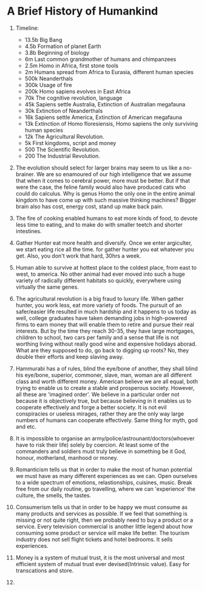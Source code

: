 # A Brief History of Humankind

1. Timeline:
    - 13.5b Big Bang
    - 4.5b Formation of planet Earth
    - 3.8b Beginning of biology
    - 6m Last common grandmother of humans and chimpanzees
    - 2.5m Homo in Africa, first stone tools
    - 2m Humans spread from Africa to Eurasia, different human species
    - 500k Neanderthals
    - 300k Usage of fire
    - 200k Homo sapiens evolves in East Africa
    - 70k The cognitive revolution, language
    - 45k Sapiens settle Australia, Extinction of Australian megafauna
    - 30k Extinction of Neanderthals
    - 16k Sapiens settle America, Extinction of American megafauna
    - 13k Extinction of Homo floresiensis, Homo sapiens the only surviving human species
    - 12k The Agricultural Revolution.
    - 5k First kingdoms, script and money
    - 500 The Scientific Revolution.
    - 200 The Industrial Revolution.
    
2. The evolution should select for larger brains may seem to us like a no-brainer. We are so enamoured of our high intelligence that we assume that when it comes to cerebral power, more must be better. But if that were the case, the feline family would also have produced cats who could do calculus. Why is genus Homo the only one in the entire animal kingdom to have come up with such massive thinking machines? Bigger brain also has cost, energy cost, stand up make back pain.
3. The fire of cooking enabled humans to eat more kinds of food, to devote less time to eating, and to make do with smaller teetch and shorter intestines.
4. Gather Hunter eat more health and diversify. Once we enter argiculter, we start eating rice all the time. for gather hunter you eat whatever you get. Also, you don't work that hard, 30hrs a week. 
5. Human able to survive at hottest place to the coldest place, from east to west, to america. No other animal had ever moved into such a huge variety of radically different habitats so quickly, everywhere using virtually the same genes. 
6. The agricultural revolution is a big fraud to luxury life. When gather hunter, you work less, eat more variety of foods. The pursuit of an safer/easier life resulted in much hardship and it happens to us today as well, college graduates have taken demanding jobs in high-powered firms to earn money that will enable them to retire and pursue their real interests. But by the time they reach 30-35, they have large mortgages, children to school, two cars per family and a sense that life is not worthing living without really good wine and expensive holidays aborad. What are they supposed to do, go back to digging up roots? No, they double their efforts and keep slaving away. 
7. Hammurabi has a of rules, blind the eye/bone of another, they shall blind his eye/bone, superior, commoner, slave, man, woman are all different class and worth different money. American believe we are all equal, both trying to enable us to create a stable and prosperous society. However, all these are 'imagined order'. We believe in a particular order not because it is objectively true, but because believing in it enables us to cooperate effectively and forge a better society. It is not evil conspiracies or useless mirages, rather they are the only way large numbers of humans can cooperate effectively. Same thing for myth, god and etc. 
8. It is impossible to organise an army/police/astrounant/doctors(whoever have to risk their life) solely by coercion. At least some of the commanders and soldiers must truly believe in something be it God, honour, motherland, manhood or money. 
9. Romanticism tells us that in order to make the most of human potential we must have as many different experiences as we can. Open ourselves to a wide spectrum of emotions, relastionships, cuisines, music. Break free from our daily routine, go travelling, where we can 'experience' the culture, the smells, the tastes.
10. Consumerism tells us that in order to be happy we must consume as many products and services as possible. If we feel that something is missing or not quite right, then we probably need to buy a product or a service. Every television commercial is another little legend about how consuming some product or service will make life better. The tourism industry does not sell flight tickets and hotel bedrooms. It sells experiences. 
11. Money is a system of mutual trust, it is the most universal and most efficient system of mutual trust ever devised(Intrinsic value). Easy for transcations and store.
12. 

